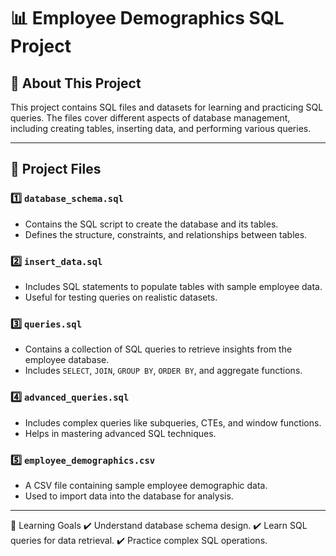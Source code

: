 # 📊 Employee Demographics SQL Project  

## 📖 About This Project  
This project contains SQL files and datasets for learning and practicing SQL queries. The files cover different aspects of database management, including creating tables, inserting data, and performing various queries.

---

## 📂 Project Files  

### 1️⃣ **`database_schema.sql`**  
- Contains the SQL script to create the database and its tables.  
- Defines the structure, constraints, and relationships between tables.  

### 2️⃣ **`insert_data.sql`**  
- Includes SQL statements to populate tables with sample employee data.  
- Useful for testing queries on realistic datasets.  

### 3️⃣ **`queries.sql`**  
- Contains a collection of SQL queries to retrieve insights from the employee database.  
- Includes `SELECT`, `JOIN`, `GROUP BY`, `ORDER BY`, and aggregate functions.  

### 4️⃣ **`advanced_queries.sql`**  
- Includes complex queries like subqueries, CTEs, and window functions.  
- Helps in mastering advanced SQL techniques.  

### 5️⃣ **`employee_demographics.csv`**  
- A CSV file containing sample employee demographic data.  
- Used to import data into the database for analysis.  

---

📌 Learning Goals
✔️ Understand database schema design.
✔️ Learn SQL queries for data retrieval.
✔️ Practice complex SQL operations.

